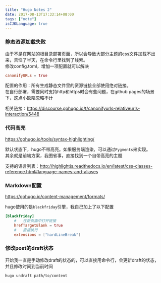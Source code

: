 ```yaml
---
title: "Hugo Notes 2"
date: 2017-08-13T17:33:14+08:00
tags: ["note"]
isCJKLanguage: true
---
```


###   静态资源加载失败

由于不是在网站的根目录部署页面，所以会导致大部分主题的css文件加载不出来，苦恼了半天，在命令行里找到了线索。   
修改config.toml，增加一项配置就可以解决
```toml
canonifyURLs = true
```
配置的作用：所有生成静态文件里的资源链接全部使用绝对链接。   
在自行部署，需要同时支持http和https时会有些问题，在github pages的场景下，这点小缺陷忽略不计

相关链接：https://discourse.gohugo.io/t/canonifyurls-relativeurls-interaction/5448

### 代码高亮

https://gohugo.io/tools/syntax-highlighting/

默认状态下，hugo不带高亮。如果服务端渲染，可以通过`Pygments`来实现。   
其余就是前端方案，我图省事，直接找到一个自带高亮的主题

支持的语言列表：http://highlightjs.readthedocs.io/en/latest/css-classes-reference.html#language-names-and-aliases

### Markdown配置

https://gohugo.io/content-management/formats/

hugo使用的是`blackfriday`引擎，我自己加上了以下配置
```toml
[blackfriday]
    #   在新页面中打开链接
    hrefTargetBlank = true
    #   直接换行
    extensions = ["hardLineBreak"]
```

### 修改post的draft状态

开始我一直是手动修改draft的状态的，可以直接用命令行，会更新draft的状态，并且修改时间到当前时间
```shell
hugo undraft path/to/content
```
